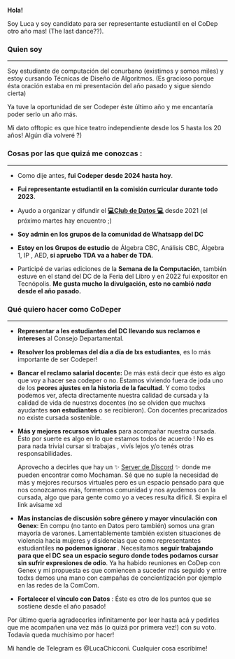 **Hola!**

Soy Luca y soy candidato para ser representante estudiantil en el CoDep otro año mas! (The last dance??).

### Quien soy
____

Soy estudiante de computación del conurbano (existimos y somos miles) y estoy cursando Técnicas de Diseño de Algoritmos. (Es gracioso porque ésta oración estaba en mi presentación del año pasado y sigue siendo cierta)

Ya tuve la oportunidad de ser Codeper éste último año y me encantaría poder serlo un año más.

Mi dato offtopic es que hice teatro independiente desde los 5 hasta los 20 años! Algún día volveré ?)

### Cosas por las que quizá me conozcas :
____

- Como dije antes, **fui Codeper desde 2024 hasta hoy**.
- **Fui representante estudiantil en la comisión curricular durante todo 2023**.

- Ayudo a organizar y difundir el **[	💻Club de Datos	💻](https://www.instagram.com/club_de_datos?igsh=YXR2MjJ3NXg4MzZr)** desde 2021 (el próximo martes hay encuentro ;) 
- **Soy admin en los grupos de la comunidad de Whatsapp del DC**
- **Estoy en los Grupos de estudio** de Álgebra CBC, Análisis CBC, Álgebra 1, IP , AED, **si apruebo TDA va a haber de TDA**.
- Participé de varias ediciones de la **Semana de la Computación**, también estuve en el stand del DC de la Feria del Libro y en 2022 fui expositor en Tecnópolis. **Me gusta mucho la divulgación, esto no cambió _nada_ desde el año pasado.**

### Qué quiero hacer como CoDeper
____
- **Representar a les estudiantes del DC llevando sus reclamos e intereses** al Consejo Departamental.
- **Resolver los problemas del día a día de lxs estudiantes**, es lo más importante de ser Codeper!
- **Bancar el reclamo salarial docente:** De más está decir que ésto es algo que voy a hacer sea codeper o no. Estamos viviendo fuera de joda uno de los **peores ajustes en la historia de la facultad**. Y como todxs podemos ver, afecta directamente nuestra calidad de cursada y la calidad de vida de nuestrxs docentes (no se olviden que muchxs ayudantes **son estudiantes** o se recibieron). Con docentes precarizados no existe cursada sostenible.
- **Más y mejores recursos virtuales**
  para acompañar nuestra cursada. Ésto por suerte es algo en lo que estamos todos de acuerdo ! No es para nada trivial cursar si trabajas , vivís lejos y/o tenés otras responsabilidades.

    Aprovecho a decirles que hay un ✨ [Server de Discord](https://discord.gg/yPe4sRXF)  ✨ donde me pueden encontrar como Mochaman. Sé que no suple la necesidad de más y mejores recursos virtuales pero es un espacio pensado para que nos conozcamos más, formemos comunidad y nos ayudemos con la cursada, algo que para gente como yo a veces resulta difícil. Si expira el link avisame xd

- **Mas instancias de discusión sobre género y mayor vinculación con Genex**: En compu (no tanto en Datos pero también) somos una gran mayoría de varones. Lamentablemente también existen situaciones de violencia hacia mujeres y disidencias que como representantes estudiantiles **no podemos ignorar** . Necesitamos **seguir trabajando para que el DC sea un espacio seguro donde todes podamos cursar sin sufrir expresiones de odio**. Ya ha habido reuniones en CoDep con Genex y mi propuesta es que comiencen a suceder más seguido y entre todxs demos una mano con campañas de concientización por ejemplo en las redes de la ComCom. 
- **Fortalecer el vínculo con Datos** : Éste es otro de los puntos que se sostiene desde el año pasado! 


Por último quería agradecerles infinitamente por leer hasta acá y pedirles que me acompañen una vez más (o quizá por primera vez!) con su voto. Todavía queda muchísimo por hacer! 


Mi handle de Telegram es @LucaChicconi.
Cualquier cosa escribime!